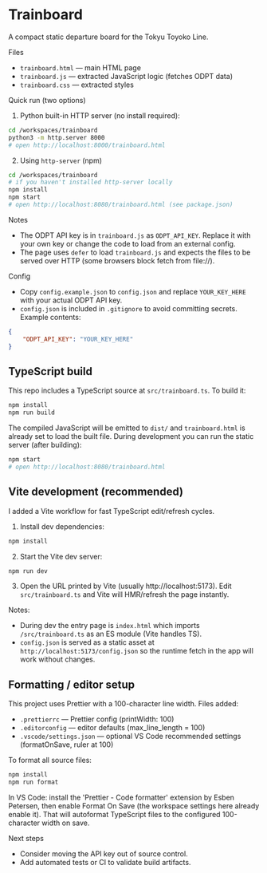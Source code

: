 # Trainboard

A compact static departure board for the Tokyu Toyoko Line.

Files
- `trainboard.html` — main HTML page
- `trainboard.js` — extracted JavaScript logic (fetches ODPT data)
- `trainboard.css` — extracted styles

Quick run (two options)

1) Python built-in HTTP server (no install required):

```bash
cd /workspaces/trainboard
python3 -m http.server 8000
# open http://localhost:8000/trainboard.html
```

2) Using `http-server` (npm)

```bash
cd /workspaces/trainboard
# if you haven't installed http-server locally
npm install
npm start
# open http://localhost:8080/trainboard.html (see package.json)
```

Notes
- The ODPT API key is in `trainboard.js` as `ODPT_API_KEY`. Replace it with your own key or change the code to load from an external config.
- The page uses `defer` to load `trainboard.js` and expects the files to be served over HTTP (some browsers block fetch from file://).

Config
- Copy `config.example.json` to `config.json` and replace `YOUR_KEY_HERE` with your actual ODPT API key.
- `config.json` is included in `.gitignore` to avoid committing secrets. Example contents:

```json
{
	"ODPT_API_KEY": "YOUR_KEY_HERE"
}
```

TypeScript build
----------------

This repo includes a TypeScript source at `src/trainboard.ts`. To build it:

```bash
npm install
npm run build
```

The compiled JavaScript will be emitted to `dist/` and `trainboard.html` is already set to load the built file. During development you can run the static server (after building):

```bash
npm start
# open http://localhost:8080/trainboard.html
```

Vite development (recommended)
------------------------------

I added a Vite workflow for fast TypeScript edit/refresh cycles.

1. Install dev dependencies:

```bash
npm install
```

2. Start the Vite dev server:

```bash
npm run dev
```

3. Open the URL printed by Vite (usually http://localhost:5173). Edit `src/trainboard.ts` and Vite will HMR/refresh the page instantly.

Notes:
- During dev the entry page is `index.html` which imports `/src/trainboard.ts` as an ES module (Vite handles TS).
- `config.json` is served as a static asset at `http://localhost:5173/config.json` so the runtime fetch in the app will work without changes.

Formatting / editor setup
-------------------------

This project uses Prettier with a 100-character line width. Files added:

- `.prettierrc` — Prettier config (printWidth: 100)
- `.editorconfig` — editor defaults (max_line_length = 100)
- `.vscode/settings.json` — optional VS Code recommended settings (formatOnSave, ruler at 100)

To format all source files:

```bash
npm install
npm run format
```

In VS Code: install the 'Prettier - Code formatter' extension by Esben Petersen, then enable Format On Save (the workspace settings here already enable it). That will autoformat TypeScript files to the configured 100-character width on save.

Next steps
- Consider moving the API key out of source control.
- Add automated tests or CI to validate build artifacts.

